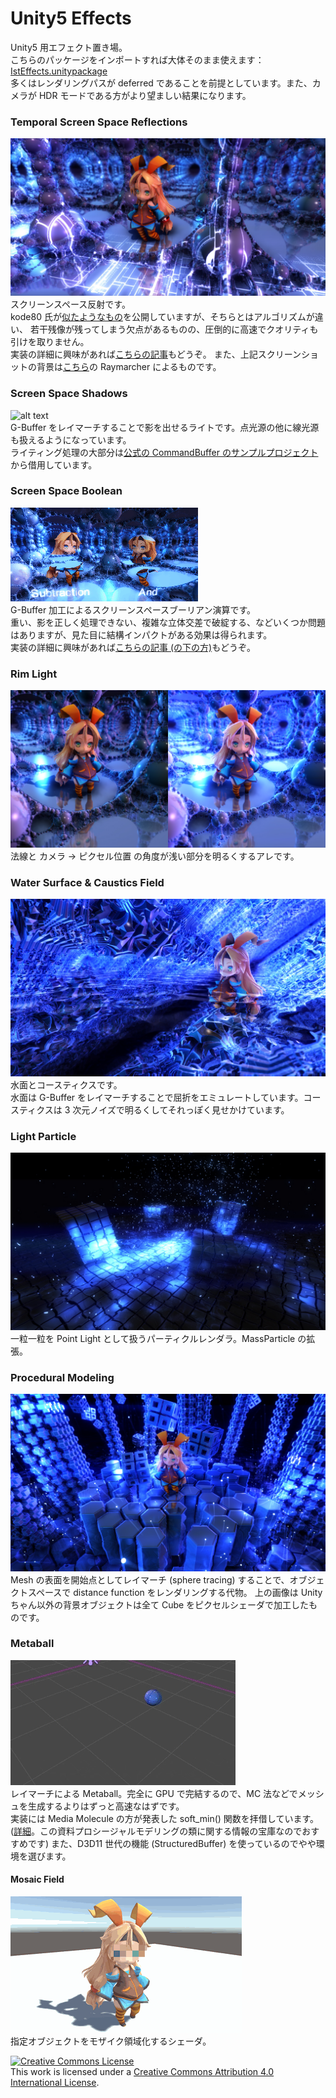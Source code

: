 Unity5 Effects
============

Unity5 用エフェクト置き場。  
こちらのパッケージをインポートすれば大体そのまま使えます：[IstEffects.unitypackage](https://github.com/i-saint/Unity5Effects/raw/master/Packages/IstEffects.unitypackage)  
多くはレンダリングパスが deferred であることを前提としています。また、カメラが HDR モードである方がより望ましい結果になります。

### Temporal Screen Space Reflections
![alt text](doc/ScreenSpaceReflections.jpg)  
スクリーンスペース反射です。  
kode80 氏が[似たようなもの](https://github.com/kode80/kode80SSR)を公開していますが、そちらとはアルゴリズムが違い、
若干残像が残ってしまう欠点があるものの、圧倒的に高速でクオリティも引けを取りません。  
実装の詳細に興味があれば[こちらの記事](http://i-saint.hatenablog.com/entry/2014/12/05/174706)もどうぞ。
また、上記スクリーンショットの背景は[こちら](https://github.com/i-saint/RaymarchingOnUnity5)の Raymarcher によるものです。

### Screen Space Shadows
![alt text](doc/ScreenSpaceShadows.gif)  
G-Buffer をレイマーチすることで影を出せるライトです。点光源の他に線光源も扱えるようになっています。  
ライティング処理の大部分は<a href="http://blogs.unity3d.com/2015/02/06/extending-unity-5-rendering-pipeline-command-buffers/">公式の CommandBuffer のサンプルプロジェクト</a>から借用しています。

### Screen Space Boolean
![alt text](doc/Boolean.gif)  
G-Buffer 加工によるスクリーンスペースブーリアン演算です。  
重い、影を正しく処理できない、複雑な立体交差で破綻する、などいくつか問題はありますが、見た目に結構インパクトがある効果は得られます。  
実装の詳細に興味があれば[こちらの記事 (の下の方)](http://i-saint.hatenablog.com/entry/2014/07/25/001608)もどうぞ。


### Rim Light
![alt text](doc/RimLight.jpg)  
法線と カメラ -> ピクセル位置 の角度が浅い部分を明るくするアレです。

### Water Surface & Caustics Field
![alt text](doc/WaterSurface.jpg)  
水面とコースティクスです。  
水面は G-Buffer をレイマーチすることで屈折をエミュレートしています。コースティクスは 3 次元ノイズで明るくしてそれっぽく見せかけています。


### Light Particle
![alt text](doc/LightParticle.jpg)  
一粒一粒を Point Light として扱うパーティクルレンダラ。MassParticle の拡張。


### Procedural Modeling
![alt text](doc/ProceduralModeling.jpg)  
Mesh の表面を開始点としてレイマーチ (sphere tracing) することで、オブジェクトスペースで distance function をレンダリングする代物。
上の画像は Unity ちゃん以外の背景オブジェクトは全て Cube をピクセルシェーダで加工したものです。

### Metaball
![alt text](doc/Metaball.gif)  
レイマーチによる Metaball。完全に GPU で完結するので、MC 法などでメッシュを生成するよりはずっと高速なはずです。  
実装には Media Molecule の方が発表した soft_min() 関数を拝借しています。([詳細](http://media.lolrus.mediamolecule.com/AlexEvans_SIGGRAPH-2015-sml.pdf)。この資料プロシージャルモデリングの類に関する情報の宝庫なのでおすすめです) また、D3D11 世代の機能 (StructuredBuffer) を使っているのでやや環境を選びます。  


#### Mosaic Field
![alt text](doc/mosaic.gif)  
指定オブジェクトをモザイク領域化するシェーダ。

<a rel="license" href="http://creativecommons.org/licenses/by/4.0/"><img alt="Creative Commons License" style="border-width:0" src="https://i.creativecommons.org/l/by/4.0/88x31.png" /></a><br />This work is licensed under a <a rel="license" href="http://creativecommons.org/licenses/by/4.0/">Creative Commons Attribution 4.0 International License</a>.
